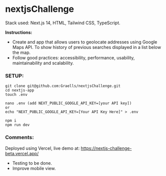# nextjsChallenge

Stack used: Next.js 14, HTML, Tailwind CSS, TypeScript.

**Instructions:**
- Create and app that allows users to geolocate addresses using Google Maps API. To show history of previous searches displayed in a list below the map.
- Follow good practices: accessibility, performance, usability, maintainability and scalability.

### SETUP:

```
git clone git@github.com:Graells/nextjsChallenge.git
cd nextjs-app
touch .env

nano .env (add NEXT_PUBLIC_GOOGLE_API_KEY=[your API key])
or
echo "NEXT_PUBLIC_GOOGLE_API_KEY=[Your API Key Here]" > .env

npm i
npm run dev
```

### Comments:

Deployed using Vercel, live demo at: https://nextjs-challenge-beta.vercel.app/

- Testing to be done.
- Improve mobile view.
